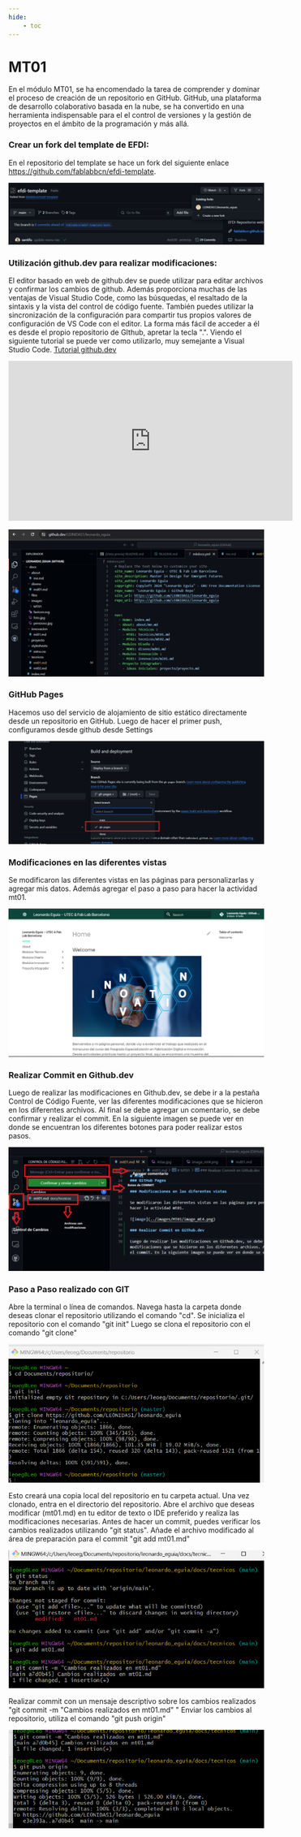 ```yaml
---
hide:
    - toc
---
```


# MT01


En el módulo MT01, se ha encomendado la tarea de comprender y dominar el proceso de creación de un repositorio en GitHub. GitHub, una plataforma de desarrollo colaborativo basada en la nube, se ha convertido en una herramienta indispensable para el el control de versiones y la gestión de proyectos en el ámbito de la programación y más allá.

### Crear un fork del template de EFDI:

En el repositorio del template se hace un fork del siguiente enlace https://github.com/fablabbcn/efdi-template. 

![image](../images/MT01/image_01.png)

### Utilización github.dev para realizar modificaciones:

El editor basado en web de github.dev se puede utilizar para editar archivos y confirmar los cambios de github. Además proporciona muchas de las ventajas de Visual Studio Code, como las búsquedas, el resaltado de la sintaxis y la vista del control de código fuente. También puedes utilizar la sincronización de la configuración para compartir tus propios valores de configuración de VS Code con el editor. La forma más fácil de acceder a él es desde el propio repositorio de GIthub, apretar la tecla ".". Viendo el siguiente tutorial se puede ver como utilizarlo, muy semejante a Visual Studio Code. 
[Tutorial github.dev](https://www.youtube.com/watch?v=d7jHUh1PGwU)
<iframe width="560" height="315" src="https://www.youtube.com/embed/d7jHUh1PGwU" frameborder="0" allowfullscreen></iframe>

![image](../images/MT01/image_02.png)

### GitHub Pages 

Hacemos uso del servicio de alojamiento de sitio estático directamente desde un repositorio en GitHub. Luego de hacer el primer push, configuramos desde github desde Settings

![image](../images/MT01/image_03.png)

### Modificaciones en las diferentes vistas

Se modificaron las diferentes vistas en las páginas para personalizarlas y agregar mis datos. Además agregar el paso a paso para hacer la actividad mt01.

![image](../images/MT01/image_04.png)

### Realizar Commit en Github.dev

Luego de realizar las modificaciones en Github.dev, se debe ir a la pestaña Control de Código Fuente, ver las diferentes modificaciones que se hicieron en los diferentes archivos. Al final se debe agregar un comentario, se debe confirmar y realizar el commit. En la siguiente imagen se puede ver en donde se encuentran los diferentes botones para poder realizar estos pasos. 

![image](../images/MT01/image_05.png)

### Paso a Paso realizado con GIT

Abre la terminal o línea de comandos.
Navega hasta la carpeta donde deseas clonar el repositorio utilizando el comando "cd".
Se inicializa el repositorio con el comando "git init"
Luego se clona el repositorio con el comando "git clone"

![image](../images/MT01/image_06.png)

Esto creará una copia local del repositorio en tu carpeta actual.
Una vez clonado, entra en el directorio del repositorio. Abre el archivo que deseas modificar (mt01.md) en tu editor de texto o IDE preferido y realiza las modificaciones necesarias.
Antes de hacer un commit, puedes verificar los cambios realizados utilizando "git status". 
Añade el archivo modificado al área de preparación para el commit "git add mt01.md"

![image](../images/MT01/image_07.png)

Realizar commit con un mensaje descriptivo sobre los cambios realizados "git commit -m "Cambios realizados en mt01.md" "
Enviar los cambios al repositorio, utiliza el comando "git push origin"

![image](../images/MT01/image_08.png)